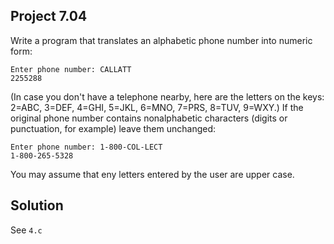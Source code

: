 ## Project 7.04

Write a program that translates an alphabetic phone number into numeric form:

```
Enter phone number: CALLATT
2255288
```

(In case you don't have a telephone nearby, here are the letters on the keys: 2=ABC, 3=DEF, 4=GHI, 5=JKL, 6=MNO, 7=PRS, 8=TUV, 9=WXY.) If the original phone number contains nonalphabetic characters (digits or punctuation, for example) leave them unchanged:

```
Enter phone number: 1-800-COL-LECT
1-800-265-5328
```

You may assume that eny letters entered by the user are upper case.

## Solution

See `4.c`
